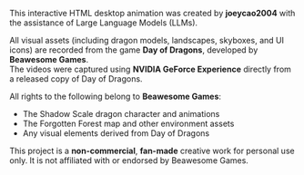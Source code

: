 This interactive HTML desktop animation was created by **joeycao2004** with the assistance of Large Language Models (LLMs).

All visual assets (including dragon models, landscapes, skyboxes, and UI icons) are recorded from the game **Day of Dragons**, developed by **Beawesome Games**.  
The videos were captured using **NVIDIA GeForce Experience** directly from a released copy of Day of Dragons.

All rights to the following belong to **Beawesome Games**:
- The Shadow Scale dragon character and animations  
- The Forgotten Forest map and other environment assets  
- Any visual elements derived from Day of Dragons

This project is a **non-commercial**, **fan-made** creative work for personal use only. It is not affiliated with or endorsed by Beawesome Games.
